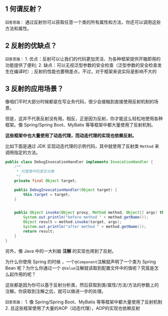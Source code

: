 ## 1 何谓反射？

`回答思路：`
	通过反射你可以获取任意一个类的所有属性和方法，你还可以调用这些方法和属性。
## 2 反射的优缺点？

`回答思路：`
	1. 优点：反射可以让我们的代码更加灵活、为各种框架提供开箱即用的功能提供了便利;
	2. 缺点：可以无视泛型参数的安全检查（泛型参数的安全检查发生在编译时）; 反射的性能也要稍差点，不过，对于框架来说实际是影响不大的
## 3 反射的应用场景？

像咱们平时大部分时候都是在写业务代码，很少会接触到直接使用反射机制的场景。

但是，这并不代表反射没有用。相反，正是因为反射，你才能这么轻松地使用各种框架。像 Spring/Spring Boot、MyBatis 等等框架中都大量使用了反射机制。

**这些框架中也大量使用了动态代理，而动态代理的实现也依赖反射。**

比如下面是通过 JDK 实现动态代理的示例代码，其中就使用了反射类 `Method` 来调用指定的方法。

```java
public class DebugInvocationHandler implements InvocationHandler {
    /**
     * 代理类中的真实对象
     */
    private final Object target;

    public DebugInvocationHandler(Object target) {
        this.target = target;
    }


    public Object invoke(Object proxy, Method method, Object[] args) throws InvocationTargetException, IllegalAccessException {
        System.out.println("before method " + method.getName());
        Object result = method.invoke(target, args);
        System.out.println("after method " + method.getName());
        return result;
    }
}
```

另外，像 Java 中的一大利器 **注解** 的实现也用到了反射。

为什么你使用 Spring 的时候 ，一个`@Component`注解就声明了一个类为 Spring Bean 呢？为什么你通过一个 `@Value`注解就读取到配置文件中的值呢？究竟是怎么起作用的呢？

这些都是因为你可以基于反射分析类，然后获取到类/属性/方法/方法的参数上的注解。你获取到注解之后，就可以做进一步的处理。

`回答思路：`
	1. 像 Spring/Spring Boot、MyBatis 等等框架中都大量使用了反射机制
	2. 且这些框架使用了大量的AOP（动态代理），AOP的实现也依赖反射
